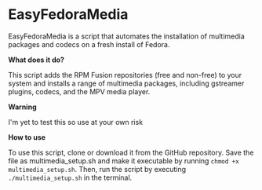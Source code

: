 # EasyFedoraMedia

EasyFedoraMedia is a script that automates the installation of multimedia packages and codecs on a fresh install of Fedora.

**What does it do?**

This script adds the RPM Fusion repositories (free and non-free) to your system and installs a range of multimedia packages, including gstreamer plugins, codecs, and the MPV media player.

**Warning**

I'm yet to test this so use at your own risk

**How to use**

To use this script, clone or download it from the GitHub repository. Save the file as multimedia_setup.sh and make it executable by running `chmod +x multimedia_setup.sh`. Then, run the script by executing `./multimedia_setup.sh` in the terminal.
